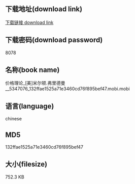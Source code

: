 ## 下载地址(download link)
[下载链接 download link](https://voluble-croquembouche-d321dc.netlify.app/?s=%E4%BB%B7%E6%A0%BC%E7%90%86%E8%AE%BA_%5B%E7%BE%8E%5D%E7%B1%B3%E5%B0%94%E9%A1%BF.%E5%BC%97%E9%87%8C%E5%BE%B7%E6%9B%BC__5347076_132ffae1525a71e3460cd76f895bef47.mobi)

## 下载密码(download password)
8078

## 名称(book name)
价格理论_[美]米尔顿.弗里德曼__5347076_132ffae1525a71e3460cd76f895bef47.mobi.mobi

## 语言(language)
chinese

## MD5
132ffae1525a71e3460cd76f895bef47

## 大小(filesize)
752.3 KB
